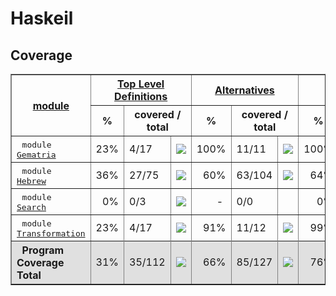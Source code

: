 # Haskeil
## Coverage
<html><head><meta http-equiv="Content-Type" content="text/html; charset=UTF-8">
</head><body><table class="dashboard" width="100%" border=1>
<tr><th rowspan=2><a href="https://htmlpreview.github.io/?https://github.com/dvulakh/haskeil/blob/main/coverage/hpc_index.html">module</a></th><th colspan=3><a href="https://htmlpreview.github.io/?https://github.com/dvulakh/haskeil/blob/main/coverage/hpc_index_fun.html">Top Level Definitions</a></th><th colspan=3><a href="https://htmlpreview.github.io/?https://github.com/dvulakh/haskeil/blob/main/coverage/hpc_index_alt.html">Alternatives</a></th><th colspan=3><a href="https://htmlpreview.github.io/?https://github.com/dvulakh/haskeil/blob/main/coverage/hpc_index_exp.html">Expressions</a></th></tr><tr><th>%</th><th colspan=2>covered / total</th><th>%</th><th colspan=2>covered / total</th><th>%</th><th colspan=2>covered / total</th></tr><tr>
<td>&nbsp;&nbsp;<tt>module <a href="https://htmlpreview.github.io/?https://github.com/dvulakh/haskeil/blob/main/coverage/Gematria.hs.html">Gematria</a></tt></td>
<td align="right">23%</td><td>4/17</td><td width=100><img src="https://progress-bar.dev/23"></td><td align="right">100%</td><td>11/11</td><td width=100><img src="https://progress-bar.dev/100"></td><td align="right">100%</td><td>94/94</td><td width=100><img src="https://progress-bar.dev/100"></td></tr>
<tr>
<td>&nbsp;&nbsp;<tt>module <a href="https://htmlpreview.github.io/?https://github.com/dvulakh/haskeil/blob/main/coverage/Hebrew.hs.html">Hebrew</a></tt></td>
<td align="right">36%</td><td>27/75</td><td width=100><img src="https://progress-bar.dev/36"></td><td align="right">60%</td><td>63/104</td><td width=100><img src="https://progress-bar.dev/60"></td><td align="right">64%</td><td>143/221</td><td width=100><img src="https://progress-bar.dev/64"></td></tr>
<tr>
<td>&nbsp;&nbsp;<tt>module <a href="https://htmlpreview.github.io/?https://github.com/dvulakh/haskeil/blob/main/coverage/Search.hs.html">Search</a></tt></td>
<td align="right">0%</td><td>0/3</td><td width=100><img src="https://progress-bar.dev/0"></td><td align="right">-&nbsp;</td><td>0/0</td><td width=100>&nbsp;</td><td align="right">0%</td><td>0/28</td><td width=100><img src="https://progress-bar.dev/0"></td></tr>
<tr>
<td>&nbsp;&nbsp;<tt>module <a href="https://htmlpreview.github.io/?https://github.com/dvulakh/haskeil/blob/main/coverage/Transformation.hs.html">Transformation</a></tt></td>
<td align="right">23%</td><td>4/17</td><td width=100><img src="https://progress-bar.dev/23"></td><td align="right">91%</td><td>11/12</td><td width=100><img src="https://progress-bar.dev/91"></td><td align="right">99%</td><td>119/120</td><td width=100><img src="https://progress-bar.dev/99"></td></tr>
<tr></tr><tr style="background: #e0e0e0">
<th align=left>&nbsp;&nbsp;Program Coverage Total</tt></th>
<td align="right">31%</td><td>35/112</td><td width=100><img src="https://progress-bar.dev/31"></td><td align="right">66%</td><td>85/127</td><td width=100><img src="https://progress-bar.dev/66"></td><td align="right">76%</td><td>356/463</td><td width=100><img src="https://progress-bar.dev/76"></td></tr>
</table></body></html>
